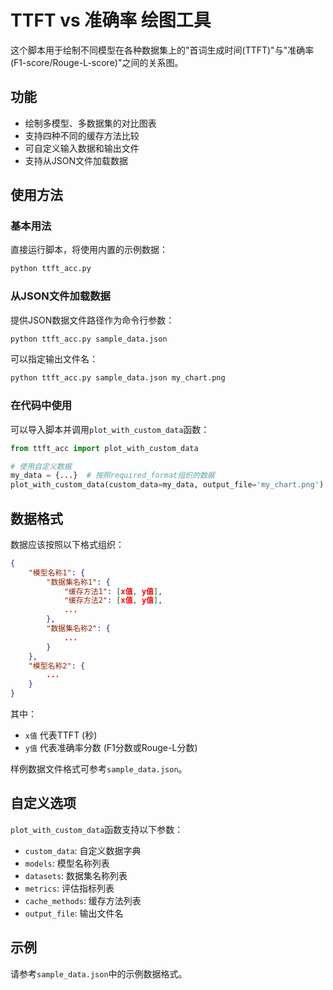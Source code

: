 # TTFT vs 准确率 绘图工具

这个脚本用于绘制不同模型在各种数据集上的"首词生成时间(TTFT)"与"准确率(F1-score/Rouge-L-score)"之间的关系图。

## 功能

- 绘制多模型、多数据集的对比图表
- 支持四种不同的缓存方法比较
- 可自定义输入数据和输出文件
- 支持从JSON文件加载数据

## 使用方法

### 基本用法

直接运行脚本，将使用内置的示例数据：

```bash
python ttft_acc.py
```

### 从JSON文件加载数据

提供JSON数据文件路径作为命令行参数：

```bash
python ttft_acc.py sample_data.json
```

可以指定输出文件名：

```bash
python ttft_acc.py sample_data.json my_chart.png
```

### 在代码中使用

可以导入脚本并调用`plot_with_custom_data`函数：

```python
from ttft_acc import plot_with_custom_data

# 使用自定义数据
my_data = {...}  # 按照required_format组织的数据
plot_with_custom_data(custom_data=my_data, output_file='my_chart.png')
```

## 数据格式

数据应该按照以下格式组织：

```json
{
    "模型名称1": {
        "数据集名称1": {
            "缓存方法1": [x值, y值],
            "缓存方法2": [x值, y值],
            ...
        },
        "数据集名称2": {
            ...
        }
    },
    "模型名称2": {
        ...
    }
}
```

其中：
- `x值` 代表TTFT (秒)
- `y值` 代表准确率分数 (F1分数或Rouge-L分数)

样例数据文件格式可参考`sample_data.json`。

## 自定义选项

`plot_with_custom_data`函数支持以下参数：

- `custom_data`: 自定义数据字典
- `models`: 模型名称列表
- `datasets`: 数据集名称列表 
- `metrics`: 评估指标列表
- `cache_methods`: 缓存方法列表
- `output_file`: 输出文件名

## 示例

请参考`sample_data.json`中的示例数据格式。 